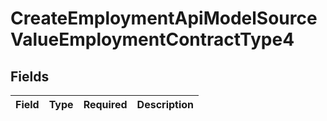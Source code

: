 # CreateEmploymentApiModelSourceValueEmploymentContractType4


## Fields

| Field       | Type        | Required    | Description |
| ----------- | ----------- | ----------- | ----------- |